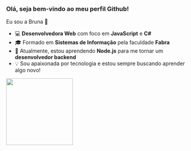 ### Olá, seja bem-vindo ao meu perfil Github!
Eu sou a Bruna 👋

- 💻 **Desenvolvedora Web** com foco em **JavaScript** e **C#**
- 🎓 Formado em **Sistemas de Informação** pela faculdade **Fabra**
- 🚀 Atualmente, estou aprendendo **Node.js** para me tornar um **desenvolvedor backend** 
- 💡 Sou apaixonada por tecnologia e estou sempre buscando aprender algo novo!

<div>
  <a href="https://github.com/brunathemoteo">
  <img height="180em" src="https://github-readme-stats.vercel.app/api/top-langs/?username=brunathemoteo&layout=compact&langs_count=7&theme=dracula"/>
</div>
